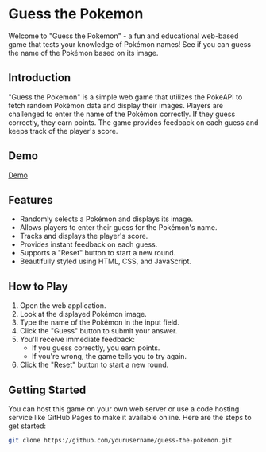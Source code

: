 # Guess the Pokemon

Welcome to "Guess the Pokemon" - a fun and educational web-based game that tests your knowledge of Pokémon names! See if you can guess the name of the Pokémon based on its image.


## Introduction

"Guess the Pokemon" is a simple web game that utilizes the PokeAPI to fetch random Pokémon data and display their images. 
Players are challenged to enter the name of the Pokémon correctly. If they guess correctly, they earn points. The game provides feedback on each guess and keeps track of the player's score.

## Demo

[Demo](https://undependable.github.io/Guess-The-Pokemon) 

## Features

- Randomly selects a Pokémon and displays its image.
- Allows players to enter their guess for the Pokémon's name.
- Tracks and displays the player's score.
- Provides instant feedback on each guess.
- Supports a "Reset" button to start a new round.
- Beautifully styled using HTML, CSS, and JavaScript.

## How to Play

1. Open the web application.
2. Look at the displayed Pokémon image.
3. Type the name of the Pokémon in the input field.
4. Click the "Guess" button to submit your answer.
5. You'll receive immediate feedback:
   - If you guess correctly, you earn points.
   - If you're wrong, the game tells you to try again.
6. Click the "Reset" button to start a new round.

## Getting Started

You can host this game on your own web server or use a code hosting service like GitHub Pages to make it available online. Here are the steps to get started:

  ```bash
  git clone https://github.com/yourusername/guess-the-pokemon.git
  ```


